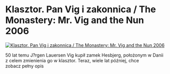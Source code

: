 Klasztor. Pan Vig i zakonnica / The Monastery: Mr. Vig and the Nun 2006 
=============
[![Klasztor. Pan Vig i zakonnica / The Monastery: Mr. Vig and the Nun 2006 ](http://vidos.pl/images/player.gif)](http://vidos.pl/klasztor-pan-vig-i-zakonnica-the-monastery-mr-vig-and-the-nun-2006)

 50 lat temu J?rgen Lauersen Vig kupił zamek Hesbjerg, położonym w Danii z celem zmienienia go w klasztor. Teraz, wiele lat później, chce zobacz pełny opis

